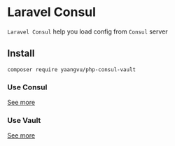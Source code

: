 # Laravel Consul

`Laravel Consul` help you load config from `Consul` server

## Install

`composer require yaangvu/php-consul-vault`

### Use Consul
[See more](src/Consul/README.md)

### Use Vault
[See more](src/Vault/README.md)